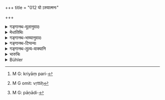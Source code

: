+++
title = "012 यो ऽस्यात्मनः"

+++

<details><summary>गङ्गानथ-मूलानुवादः</summary>

He who is the impeller of this body, him they call the ‘Kṣetrajña,’ ‘the Conscious Being’; while he who does the acts is called by the learned, the ‘Bhūtātman,’ ‘the Material Entity.’—(12)
</details>

<details><summary>मेधातिथिः</summary>

**अस्य** शरीरस्य क्रियापरिस्पन्दात्मिकां[^४०] क्रियां स्वयं प्रवर्तयिता । प्रयत्नवशेनास्य कर्तृत्वम् । स **क्षेत्रज्ञः** । **अस्यात्मन** इति समानाधिकरणे षष्ठी । **आत्म**शब्दस्य शरीरे वृत्तिः,[^४१] तस्यापि आत्मार्थत्वात् । **यः करोति** पानादिलक्षणं[^४२] तज्जन्यो यः शरीराख्यः कर्ता **स भूतात्मोच्यते** पृथिव्यादिभूतसंघातः, जघन्यत्वात् । भूतविकार आत्मा **भूतात्मा** । तथा चोक्तम् "द्वाव् आत्मानाव् अन्तरात्मना शरीरात्मना" ॥ १२.१२ ॥


[^४२]:
     M G: pāṇādi-


[^४१]:
     M G omit: vṛttiḥ


[^४०]:
     M G: kriyāṃ pari-
</details>

<details><summary>गङ्गानथ-भाष्यानुवादः</summary>

‘*Of this body, he who is the impeller*,’—to all such actions as
*moving* and the like, and who is the ‘doer’ of these acts, through his
efforts,—‘*is the Conscious Being*.’

‘*Asya*,’ ‘this’ and ‘*ātmanaḥ*,’ ‘body,’ are in apposition to one another.

The term ‘*ātman*’ here denotes the *body*,—this denotation being based on the fact that the *body* subserves the purposes of the *Ātman*, Self.

‘*He who does the act*’—of drinking and the like,—and who is the product of these acts,—in the shape of the Body—becomes the ‘doer’ of acts,—is called the ‘*material* *entity*’—an aggregate of earth and other material substances, and belonging to an inferior category. This has been thus declared in an old text—‘There are two selves—the Inner Soul and the Body.’—(12)
</details>

<details><summary>गङ्गानथ-टिप्पन्यः</summary>

‘*Kṣetrajña*’.—Nandana is misrepresented by Buhler; he also takes the
word in the sense of the *jīvātmā*.

‘*Bhūtātmā*’.—The body (Medhātithi, Govindarāja, Kūlluka and
Rāghavānanda);—‘The soul in the form of the material substances and
other non-sentient things’ (Nārāyaṇa);—‘the sense-organs, and the rest’
(Nandana, who is again misrepresented by Buhler).
</details>

<details><summary>गङ्गानथ-तुल्य-वाक्यानि</summary>

*Maitryupaniṣad* (3.3).
</details>

<details><summary>भारुचिः</summary>

अस्य शरीरस्य क्रियायां प्रवर्तयिता **क्षेत्रज्ञः** । शरीरे चात्मशब्दो गौणः, आत्मार्थत्वात् । शिरह्पाण्यादिलक्षणस् तु भूतसंघातो ऽन्नरसमयः शरीराख्यः कर्ता **भूतात्मा** स उच्यते, भूतकार्यत्वात् ॥ १२.१२ ॥
</details>

<details><summary>Bühler</summary>

012	Him who impels this (corporeal) Self to action, they call the Kshetragna (the knower of the field); but him who does the acts, the wise name the Bhutatman (the Self consisting of the elements).
</details>
